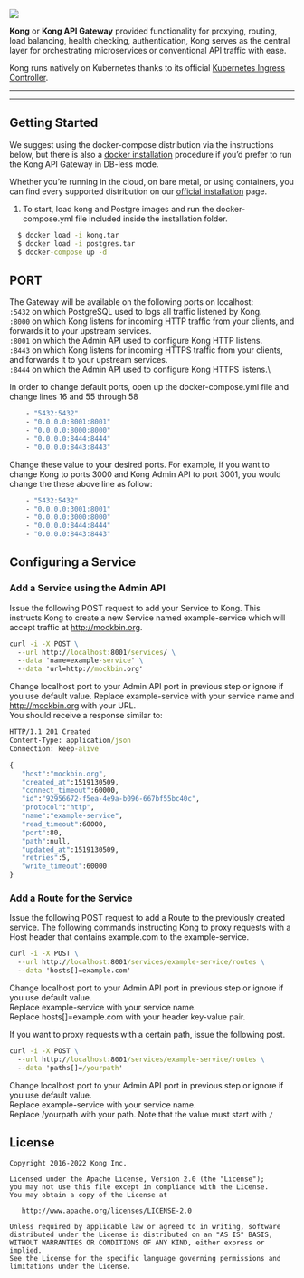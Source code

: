 [![][kong-logo]][kong-url]




**Kong** or **Kong API Gateway**   provided functionality for proxying, routing, load balancing, health checking, authentication, Kong serves as the central layer for orchestrating microservices or conventional API traffic with ease.

Kong runs natively on Kubernetes thanks to its official [Kubernetes Ingress Controller](https://github.com/Kong/kubernetes-ingress-controller).

---
---

## Getting Started


We suggest using the docker-compose distribution via the instructions below, but there is also a [docker installation](https://docs.konghq.com/install/docker/) procedure if you’d prefer to run the Kong API Gateway in DB-less mode. 

Whether you’re running in the cloud, on bare metal, or using containers, you can find every supported distribution on our [official installation](https://konghq.com/install/#kong-community) page.

1) To start, load kong and Postgre images and  run the docker-compose.yml file included inside the installation folder.
```cmd
  $ docker load -i kong.tar
  $ docker load -i postgres.tar
  $ docker-compose up -d
```

## PORT

The Gateway will be available on the following ports on localhost:\
`:5432` on which PostgreSQL used to logs all traffic listened by Kong.\
`:8000` on which Kong listens for incoming HTTP traffic from your clients, and forwards it to your upstream services.\
`:8001` on which the Admin API used to configure Kong HTTP listens.\
`:8443` on which Kong listens for incoming HTTPS traffic from your clients, and forwards it to your upstream services.\
`:8444` on which the Admin API used to configure Kong HTTPS listens.\

In order to change  default ports, open up the docker-compose.yml file and change lines 16 and 55 through 58 
```cmd
    - "5432:5432"
    - "0.0.0.0:8001:8001"
    - "0.0.0.0:8000:8000"  
    - "0.0.0.0:8444:8444"
    - "0.0.0.0:8443:8443"
```
Change these value to your desired ports. For example, if you want to change Kong to ports 3000 and Kong Admin API to port 3001, you would change the these above line as follow: 
```cmd
    - "5432:5432"
    - "0.0.0.0:3001:8001"
    - "0.0.0.0:3000:8000"  
    - "0.0.0.0:8444:8444"
    - "0.0.0.0:8443:8443"
```

## Configuring a Service
### Add a Service using the Admin API
Issue the following POST request to add your Service to Kong. This instructs Kong to create a new Service named example-service which will accept traffic at http://mockbin.org. 

```cmd
curl -i -X POST \
  --url http://localhost:8001/services/ \
  --data 'name=example-service' \
  --data 'url=http://mockbin.org'
```
Change localhost port to your Admin API port in previous step or ignore if you use default value. Replace example-service with your service name and  http://mockbin.org with your URL.\
You should receive a response similar to:
```cmd
HTTP/1.1 201 Created
Content-Type: application/json
Connection: keep-alive

{
   "host":"mockbin.org",
   "created_at":1519130509,
   "connect_timeout":60000,
   "id":"92956672-f5ea-4e9a-b096-667bf55bc40c",
   "protocol":"http",
   "name":"example-service",
   "read_timeout":60000,
   "port":80,
   "path":null,
   "updated_at":1519130509,
   "retries":5,
   "write_timeout":60000
}
```
### Add a Route for the Service
Issue the following POST request to add a Route to the previously created service. The following commands instructing Kong to proxy requests with a Host header that contains example.com to the example-service.
```cmd
curl -i -X POST \
  --url http://localhost:8001/services/example-service/routes \
  --data 'hosts[]=example.com'
```
Change localhost port to your Admin API port in previous step or ignore if you use default value.\
Replace example-service with your service name.\
Replace  hosts[]=example.com with your header key-value pair. 

If you want to proxy requests with a certain path, issue the following post.
```cmd
curl -i -X POST \
  --url http://localhost:8001/services/example-service/routes \
  --data 'paths[]=/yourpath'
```
Change localhost port to your Admin API port in previous step or ignore if you use default value.\
Replace example-service with your service name.\
Replace /yourpath with your path. Note that the value must start with `/` 









## License

```
Copyright 2016-2022 Kong Inc.

Licensed under the Apache License, Version 2.0 (the "License");
you may not use this file except in compliance with the License.
You may obtain a copy of the License at

   http://www.apache.org/licenses/LICENSE-2.0

Unless required by applicable law or agreed to in writing, software
distributed under the License is distributed on an "AS IS" BASIS,
WITHOUT WARRANTIES OR CONDITIONS OF ANY KIND, either express or implied.
See the License for the specific language governing permissions and
limitations under the License.
```

[kong-url]: https://konghq.com/
[kong-logo]: https://konghq.com/wp-content/uploads/2018/05/kong-logo-github-readme.png
[kong-benefits]: https://konghq.com/wp-content/uploads/2018/05/kong-benefits-github-readme.png
[kong-master-builds]: https://hub.docker.com/r/kong/kong/tags
[badge-action-url]: https://github.com/Kong/kong/actions
[badge-action-image]: https://github.com/Kong/kong/workflows/Build%20&%20Test/badge.svg

[busted]: https://github.com/Olivine-Labs/busted
[luacheck]: https://github.com/mpeterv/luacheck